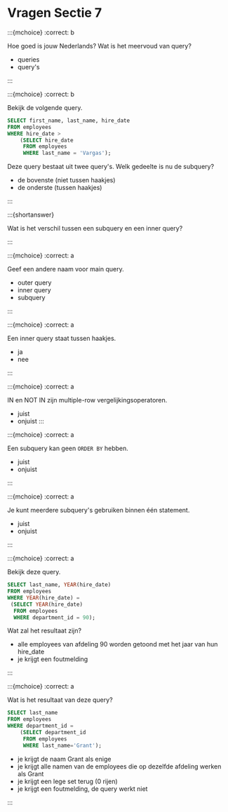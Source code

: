 # Vragen Sectie 7

:::{mchoice}
:correct: b

Hoe goed is jouw Nederlands? Wat is het meervoud van query?

* queries
* query's

:::

:::{mchoice}
:correct: b

Bekijk de volgende query.

 
```SQL
SELECT first_name, last_name, hire_date
FROM employees
WHERE hire_date >
    (SELECT hire_date
     FROM employees
     WHERE last_name = 'Vargas');
```
 

Deze query bestaat uit twee query's. Welk gedeelte is nu de subquery?

* de bovenste (niet tussen haakjes)
* de onderste (tussen haakjes)

:::

:::{shortanswer}

Wat is het verschil tussen een subquery en een inner query?

:::

:::{mchoice}
:correct: a

Geef een andere naam voor main query.

* outer query
* inner query
* subquery

:::

:::{mchoice}
:correct: a

Een inner query staat tussen haakjes.

* ja
* nee

:::

:::{mchoice}
:correct: a

IN en NOT IN zijn multiple-row vergelijkingsoperatoren.

* juist
* onjuist 
:::

:::{mchoice}
:correct: a

Een subquery kan geen `ORDER BY` hebben.

* juist
* onjuist

:::

:::{mchoice}
:correct: a

Je kunt meerdere subquery's gebruiken binnen één statement.

* juist
* onjuist

:::

:::{mchoice}
:correct: a

Bekijk deze query.

```SQL
SELECT last_name, YEAR(hire_date)
FROM employees
WHERE YEAR(hire_date) =
 (SELECT YEAR(hire_date)
  FROM employees
  WHERE department_id = 90);
```

Wat zal het resultaat zijn?

* alle employees van afdeling 90 worden getoond met het jaar van hun hire_date
* je krijgt een foutmelding

:::

:::{mchoice}
:correct: a

Wat is het resultaat van deze query?
 
```SQL
SELECT last_name
FROM employees
WHERE department_id =
    (SELECT department_id
     FROM employees
     WHERE last_name='Grant');
```

* je krijgt de naam Grant als enige
* je krijgt alle namen van de employees die op dezelfde afdeling werken als Grant
* je krijgt een lege set terug (0 rijen)
* je krijgt een foutmelding, de query werkt niet

 
:::

 

 

 

 

 

 

 

 

 


